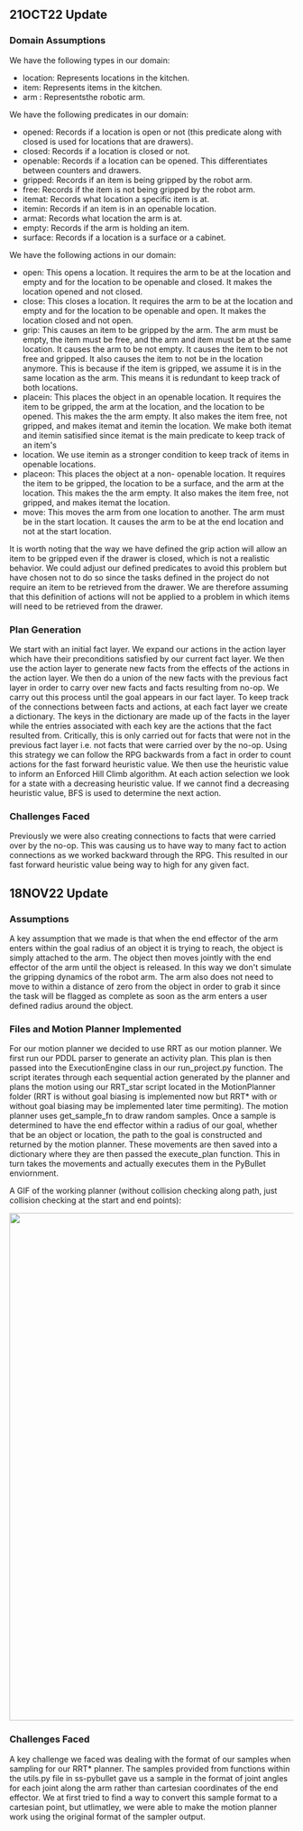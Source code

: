 ## 21OCT22 Update ##

### Domain Assumptions ###

We have the following types in our domain:

- location: Represents locations in the kitchen.
- item: Represents items in the kitchen.
- arm : Representsthe robotic arm.

We have the following predicates in our domain:

- opened: Records if a location is open or not (this predicate along with closed is used for locations that are drawers).
- closed: Records if a location is closed or not.
- openable: Records if a location can be opened. This differentiates between counters and drawers.
- gripped: Records if an item is being gripped by the robot arm.
- free: Records if the item is not being gripped by the robot arm.
- itemat: Records what location a specific item is at.
- itemin: Records if an item is in an openable location. 
- armat: Records what location the arm is at.
- empty: Records if the arm is holding an item.
- surface: Records if a location is a surface or a cabinet.

We have the following actions in our domain:

- open: This opens a location. It requires the arm to be at the location and empty and for the location to be openable and closed. It makes the location opened and not closed.
- close: This closes a location. It requires the arm to be at the location and empty and for the location to be openable and open. It makes the location closed and not open.
- grip: This causes an item to be gripped by the arm. The arm must be empty, the item must be free, and the arm and item must be at the same location. It causes the arm to be not empty. It causes the item to be not free and gripped. It also causes the item to not be in the location anymore. This is because if the item is gripped, we assume it is in the same location as the arm. This means it is redundant to keep track of both locations.
- placein: This places the object in an openable location. It requires the item to be gripped, the arm at the location, and the location to be opened. This makes the the arm empty. It also makes the item free, not gripped, and makes itemat and itemin the location. We make both itemat and itemin satisified since itemat is the main predicate to keep track of an item's 
- location. We use itemin as a stronger condition to keep track of items in openable locations. 
- placeon: This places the object at a non- openable location. It requires the item to be gripped, the location to be a surface, and the arm at the location. This makes the the arm empty. It also makes the item free, not gripped, and makes itemat the location. 
- move: This moves the arm from one location to another. The arm must be in the start location. It causes the arm to be at the end location and not at the start location.

It is worth noting that the way we have defined the grip action will allow an item to be gripped even if the drawer is closed, which is not a realistic behavior. We could adjust our defined predicates to avoid this problem but have chosen not to do so since the tasks defined in the project do not require an item to be retrieved from the drawer. We are therefore assuming that this definition of actions will not be applied to a problem in which items will need to be retrieved from the drawer.


### Plan Generation ###

We start with an initial fact layer. We expand our actions in the action layer which have their preconditions satisfied by our current fact layer. We then use the action layer to generate new facts from the effects of the actions in the action layer. We then do a union of the new facts with the previous fact layer in order to carry over new facts and facts resulting from no-op. We carry out this process until the goal appears in our fact layer. To keep track of the connections between facts and actions, at each fact layer we create a dictionary. The keys in the dictionary are made up of the facts in the layer while the entries associated with each key are the actions that the fact resulted from. Critically, this is only carried out for facts that were not in the previous fact layer i.e. not facts that were carried over by the no-op. Using this strategy we can follow the RPG backwards from a fact in order to count actions for the fast forward heuristic value. We then use the heuristic value to inform an Enforced Hill Climb algorithm. At each action selection we look for a state with a decreasing heuristic value. If we cannot find a decreasing heuristic value, BFS is used to determine the next action.


### Challenges Faced ###

Previously we were also creating connections to facts that were carried over by the no-op. This was causing us to have way to many fact to action connections as we worked backward through the RPG. This resulted in our fast forward heuristic value being way to high for any given fact. 

## 18NOV22 Update ##

### Assumptions ###
A key assumption that we made is that when the end effector of the arm enters within the goal radius of an object it is trying to reach, the object is simply attached to the arm. The object then moves jointly with the end effector of the arm until the object is released. In this way we don't simulate the gripping dynamics of the robot arm. The arm also does not need to move to within a distance of zero from the object in order to grab it since the task will be flagged as complete as soon as the arm enters a user defined radius around the object. 

### Files and Motion Planner Implemented ###

For our motion planner we decided to use RRT as our motion planner. We first run our PDDL parser to generate an activity plan. This plan is then passed into the ExecutionEngine class in our run_project.py function. The script iterates through each sequential action generated by the planner and plans the motion using our RRT_star script located in the MotionPlanner folder (RRT is without goal biasing is implemented now but RRT* with or without goal biasing may be implemented later time permiting). The motion planner uses get_sample_fn to draw random samples. Once a sample is determined to have the end effector within a radius of our goal, whether that be an object or location, the path to the goal is constructed and returned by the motion planner. These movements are then saved into a dictionary where they are then passed the execute_plan function. This in turn takes the movements and actually executes them in the PyBullet enviornment.

A GIF of the working planner (without collision checking along path, just collision checking at the start and end points):

<img src="https://github.com/JPWS2013/16413-fa2022-project/blob/main/Robot_planning_11-26.gif" width="900">

### Challenges Faced ###

A key challenge we faced was dealing with the format of our samples when sampling for our RRT* planner. The samples provided from functions within the utils.py file in ss-pybullet gave us a sample in the format of joint angles for each joint along the arm rather than cartesian coordinates of the end effector. We at first tried to find a way to convert this sample format to a cartesian point, but utlimatley, we were able to make the motion planner work using the original format of the sampler output. 
